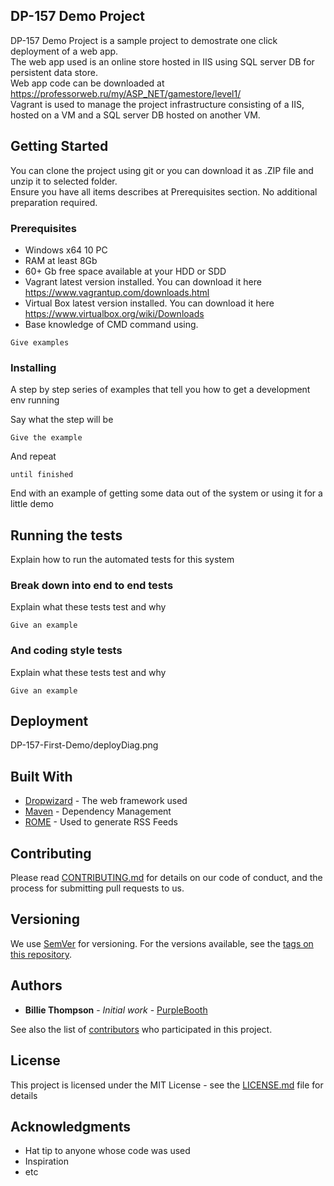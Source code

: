 ## DP-157 Demo Project

DP-157 Demo Project is a sample project to demostrate one click deployment of a web app.<br/>
The web app used is an online store hosted in IIS using SQL server DB for persistent data store.<br/>
Web app code can be downloaded at https://professorweb.ru/my/ASP_NET/gamestore/level1/ <br/>
Vagrant is used to manage the project infrastructure consisting of a  IIS, hosted on a VM and a SQL server DB hosted on another VM.


## Getting Started

You can clone the project using git or you can download it as .ZIP file and unzip it to selected folder.<br/>
Ensure you have all items describes at Prerequisites section. No additional preparation required.
### Prerequisites

- Windows x64 10 PC
- RAM at least 8Gb
- 60+ Gb free space available at your HDD or SDD
- Vagrant latest version installed. You can download it here https://www.vagrantup.com/downloads.html
- Virtual Box latest version installed. You can download it here https://www.virtualbox.org/wiki/Downloads
- Base knowledge of CMD command using.

```
Give examples
```

### Installing

A step by step series of examples that tell you how to get a development env running

Say what the step will be

```
Give the example
```

And repeat

```
until finished
```

End with an example of getting some data out of the system or using it for a little demo

## Running the tests

Explain how to run the automated tests for this system

### Break down into end to end tests

Explain what these tests test and why

```
Give an example
```

### And coding style tests

Explain what these tests test and why

```
Give an example
```

## Deployment

DP-157-First-Demo/deployDiag.png 

## Built With

* [Dropwizard](http://www.dropwizard.io/1.0.2/docs/) - The web framework used
* [Maven](https://maven.apache.org/) - Dependency Management
* [ROME](https://rometools.github.io/rome/) - Used to generate RSS Feeds

## Contributing

Please read [CONTRIBUTING.md](https://gist.github.com/PurpleBooth/b24679402957c63ec426) for details on our code of conduct, and the process for submitting pull requests to us.

## Versioning

We use [SemVer](http://semver.org/) for versioning. For the versions available, see the [tags on this repository](https://github.com/your/project/tags). 

## Authors

* **Billie Thompson** - *Initial work* - [PurpleBooth](https://github.com/PurpleBooth)

See also the list of [contributors](https://github.com/your/project/contributors) who participated in this project.

## License

This project is licensed under the MIT License - see the [LICENSE.md](LICENSE.md) file for details

## Acknowledgments

* Hat tip to anyone whose code was used
* Inspiration
* etc

